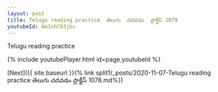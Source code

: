 ```yaml
---
layout: post
title: Telugu reading practice  తెలుగు  చదవడం  ప్రాక్టీస్ 1079
youtubeId: AmJnhC03jbs
---
```

 
 
Telugu reading practice
 
 
 
 
 


{% include youtubePlayer.html id=page.youtubeId %}
 
[Next]({{ site.baseurl }}{% link  split1/_posts/2020-11-07-Telugu reading practice  తెలుగు  చదవడం  ప్రాక్టీస్ 1078.md%})
 

